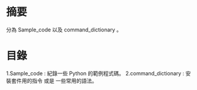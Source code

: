 # 摘要

分為 Sample_code 以及 command_dictionary 。

# 目錄

1.Sample_code : 紀錄一些 Python 的範例程式碼。
2.command_dictionary : 安裝套件用的指令 或是 一些常用的語法。
